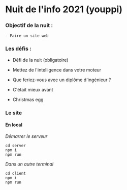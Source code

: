# Nuit de l'info 2021 (youppi)

### Objectif de la nuit : 
	- Faire un site web

### Les défis :
- Défi de la nuit (obligatoire)

- Mettez de l'intelligence dans votre moteur
- Que feriez-vous avec un diplôme d'ingénieur ?
- C'était mieux avant 
- Christmas egg

### Le site 

#### En local
*Démarrer le serveur*
```
cd server
npm i
npm run
```
_Dans un autre terminal_
```
cd client
npm i
npm run
```

